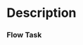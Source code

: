 # Description

<!-- Please provide a summary of the changes and the related issue including context and motivation for the change. Include a screenshot if applicable. -->

### Flow Task

<!-- Provide a link to the Flow task if applicable -->
